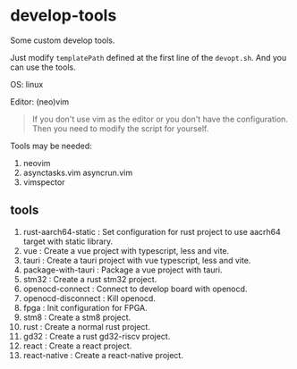 # develop-tools

Some custom develop tools.

Just modify `templatePath` defined at the first line of the `devopt.sh`. And you can use the tools.

OS: linux

Editor: (neo)vim

> If you don't use vim as the editor or you don't have the configuration. Then you need to modify the script for yourself.

Tools may be needed:
1. neovim
2. asynctasks.vim asyncrun.vim
3. vimspector

## tools

1.  rust-aarch64-static : Set configuration for rust project to use aacrh64 target with static library.
2.  vue : Create a vue project with typescript, less and vite.
3.  tauri : Create a tauri project with vue typescript, less and vite.
4.  package-with-tauri : Package a vue project with tauri.
5.  stm32 : Create a rust stm32 project.
6.  openocd-connect : Connect to develop board with openocd.
7.  openocd-disconnect : Kill openocd.
8.  fpga : Init configuration for FPGA.
9.  stm8 : Create a stm8 project.
10.  rust : Create a normal rust project.
11.  gd32 : Create a rust gd32-riscv project.
12.  react : Create a react project.
13.  react-native : Create a react-native project.
